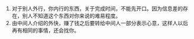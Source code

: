 1. 对于别人外行，你内行的东西，关于完成时间，不能先开口。因为信息差的存在，别人不知道这个东西对你来说的难易程度。
2. 由中间人介绍的外快，赚了钱之后要转给中间人一部分表示心意，这样人以后再有相同的事情，还会找你。
